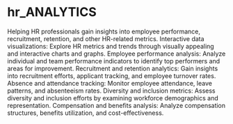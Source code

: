 # hr_ANALYTICS
Helping HR professionals gain insights into employee performance, recruitment, retention, and other HR-related metrics. 
Interactive data visualizations: Explore HR metrics and trends through visually appealing and interactive charts and graphs.
Employee performance analysis: Analyze individual and team performance indicators to identify top performers and areas for improvement.
Recruitment and retention analytics: Gain insights into recruitment efforts, applicant tracking, and employee turnover rates.
Absence and attendance tracking: Monitor employee attendance, leave patterns, and absenteeism rates.
Diversity and inclusion metrics: Assess diversity and inclusion efforts by examining workforce demographics and representation.
Compensation and benefits analysis: Analyze compensation structures, benefits utilization, and cost-effectiveness.
